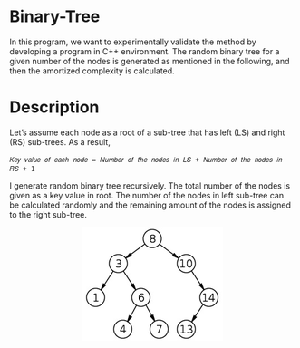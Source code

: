 # Binary-Tree
In this program, we want to experimentally validate the method by developing a program in C++ environment. The 
random binary tree for a given number of the nodes is generated as mentioned in the following, and then the amortized complexity is calculated. 

# Description

Let’s assume each node as a root of a sub-tree that has left (LS) and right (RS) sub-trees. As a result, 
```
𝐾𝑒𝑦 𝑣𝑎𝑙𝑢𝑒 𝑜𝑓 𝑒𝑎𝑐ℎ 𝑛𝑜𝑑𝑒 = 𝑁𝑢𝑚𝑏𝑒𝑟 𝑜𝑓 𝑡ℎ𝑒 𝑛𝑜𝑑𝑒𝑠 𝑖𝑛 𝐿𝑆 + 𝑁𝑢𝑚𝑏𝑒𝑟 𝑜𝑓 𝑡ℎ𝑒 𝑛𝑜𝑑𝑒𝑠 𝑖𝑛 𝑅𝑆 + 1 
```
I generate random binary tree recursively. The total number of the nodes is given as a key value in root. The 
number of the nodes in left sub-tree can be calculated randomly and the remaining amount of the nodes is 
assigned to the right sub-tree. 

 
<p align = "center">
  <img src = "https://github.com/mandanaGh/Binary-Tree/blob/main/images/BinaryTree.jpg" />
  </p>
  
